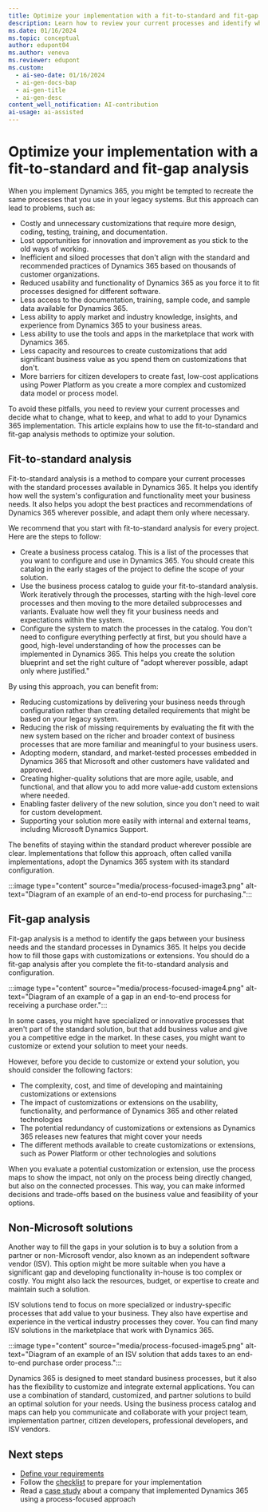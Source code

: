 ```yaml
---
title: Optimize your implementation with a fit-to-standard and fit-gap analysis
description: Learn how to review your current processes and identify what to change, keep, or add to make the most of your Dynamics 365 implementation.
ms.date: 01/16/2024
ms.topic: conceptual
author: edupont04
ms.author: veneva
ms.reviewer: edupont
ms.custom:
  - ai-seo-date: 01/16/2024
  - ai-gen-docs-bap
  - ai-gen-title
  - ai-gen-desc
content_well_notification: AI-contribution
ai-usage: ai-assisted
---
```


# Optimize your implementation with a fit-to-standard and fit-gap analysis

When you implement Dynamics 365, you might be tempted to recreate the same processes that you use in your legacy systems. But this approach can lead to problems, such as:

- Costly and unnecessary customizations that require more design, coding, testing, training, and documentation.
- Lost opportunities for innovation and improvement as you stick to the old ways of working.
- Inefficient and siloed processes that don't align with the standard and recommended practices of Dynamics 365 based on thousands of customer organizations.
- Reduced usability and functionality of Dynamics 365 as you force it to fit processes designed for different software.
- Less access to the documentation, training, sample code, and sample data available for Dynamics 365.
- Less ability to apply market and industry knowledge, insights, and experience from Dynamics 365 to your business areas.
- Less ability to use the tools and apps in the marketplace that work with Dynamics 365.
- Less capacity and resources to create customizations that add significant business value as you spend them on customizations that don't.
- More barriers for citizen developers to create fast, low-cost applications using Power Platform as you create a more complex and customized data model or process model.

To avoid these pitfalls, you need to review your current processes and decide what to change, what to keep, and what to add to your Dynamics 365 implementation. This article explains how to use the fit-to-standard and fit-gap analysis methods to optimize your solution.

## Fit-to-standard analysis

Fit-to-standard analysis is a method to compare your current processes with the standard processes available in Dynamics 365. It helps you identify how well the system's configuration and functionality meet your business needs. It also helps you adopt the best practices and recommendations of Dynamics 365 wherever possible, and adapt them only where necessary.

We recommend that you start with fit-to-standard analysis for every project. Here are the steps to follow:

- Create a business process catalog. This is a list of the processes that you want to configure and use in Dynamics 365. You should create this catalog in the early stages of the project to define the scope of your solution.
- Use the business process catalog to guide your fit-to-standard analysis. Work iteratively through the processes, starting with the high-level core processes and then moving to the more detailed subprocesses and variants. Evaluate how well they fit your business needs and expectations within the system.
- Configure the system to match the processes in the catalog. You don't need to configure everything perfectly at first, but you should have a good, high-level understanding of how the processes can be implemented in Dynamics 365. This helps you create the solution blueprint and set the right culture of "adopt wherever possible, adapt only where justified."

By using this approach, you can benefit from:

- Reducing customizations by delivering your business needs through configuration rather than creating detailed requirements that might be based on your legacy system.
- Reducing the risk of missing requirements by evaluating the fit with the new system based on the richer and broader context of business processes that are more familiar and meaningful to your business users.
- Adopting modern, standard, and market-tested processes embedded in Dynamics 365 that Microsoft and other customers have validated and approved.
- Creating higher-quality solutions that are more agile, usable, and functional, and that allow you to add more value-add custom extensions where needed.
- Enabling faster delivery of the new solution, since you don't need to wait for custom development.
- Supporting your solution more easily with internal and external teams, including Microsoft Dynamics Support.

The benefits of staying within the standard product wherever possible are clear. Implementations that follow this approach, often called vanilla implementations, adopt the Dynamics 365 system with its standard configuration.

:::image type="content" source="media/process-focused-image3.png" alt-text="Diagram of an example of an end-to-end process for purchasing.":::

## Fit-gap analysis

Fit-gap analysis is a method to identify the gaps between your business needs and the standard processes in Dynamics 365. It helps you decide how to fill those gaps with customizations or extensions. You should do a fit-gap analysis after you complete the fit-to-standard analysis and configuration.

:::image type="content" source="media/process-focused-image4.png" alt-text="Diagram of an example of a gap in an end-to-end process for receiving a purchase order.":::

In some cases, you might have specialized or innovative processes that aren't part of the standard solution, but that add business value and give you a competitive edge in the market. In these cases, you might want to customize or extend your solution to meet your needs.

However, before you decide to customize or extend your solution, you should consider the following factors:

- The complexity, cost, and time of developing and maintaining customizations or extensions
- The impact of customizations or extensions on the usability, functionality, and performance of Dynamics 365 and other related technologies
- The potential redundancy of customizations or extensions as Dynamics 365 releases new features that might cover your needs
- The different methods available to create customizations or extensions, such as Power Platform or other technologies and solutions

When you evaluate a potential customization or extension, use the process maps to show the impact, not only on the process being directly changed, but also on the connected processes. This way, you can make informed decisions and trade-offs based on the business value and feasibility of your options.

## Non-Microsoft solutions

Another way to fill the gaps in your solution is to buy a solution from a partner or non-Microsoft vendor, also known as an independent software vendor (ISV). This option might be more suitable when you have a significant gap and developing functionality in-house is too complex or costly. You might also lack the resources, budget, or expertise to create and maintain such a solution.

ISV solutions tend to focus on more specialized or industry-specific processes that add value to your business. They also have expertise and experience in the vertical industry processes they cover. You can find many ISV solutions in the marketplace that work with Dynamics 365.

:::image type="content" source="media/process-focused-image5.png" alt-text="Diagram of an example of an ISV solution that adds taxes to an end-to-end purchase order process.":::

Dynamics 365 is designed to meet standard business processes, but it also has the flexibility to customize and integrate external applications. You can use a combination of standard, customized, and partner solutions to build an optimal solution for your needs. Using the business process catalog and maps can help you communicate and collaborate with your project team, implementation partner, citizen developers, professional developers, and ISV vendors.

## Next steps

- [Define your requirements](process-focused-solution-define-requirements.md)
- Follow the [checklist](process-focused-solution-checklist.md) to prepare for your implementation
- Read a [case study](process-focused-solution-case-study-journey.md) about a company that implemented Dynamics 365 using a process-focused approach
